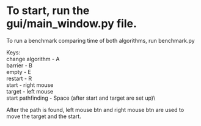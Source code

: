 # To start, run the gui/main_window.py file.

To run a benchmark comparing time of both algorithms, run benchmark.py

Keys:\
change algorithm - A\
barrier - B\
empty - E\
restart - R\
start - right mouse\
target - left mouse\
start pathfinding - Space (after start and target are set up)\

After the path is found, left mouse btn and right mouse btn are used to move the target and the start.
